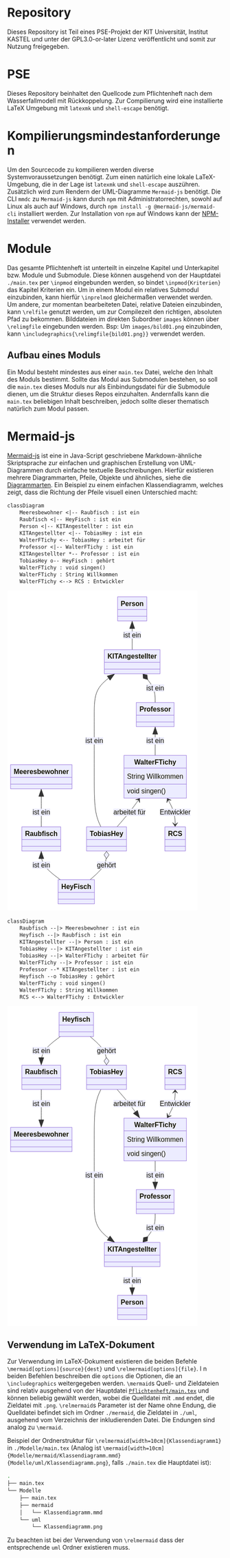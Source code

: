 # Repository
Dieses Repository ist Teil eines PSE-Projekt der KIT Universität, Institut KASTEL und unter der GPL3.0-or-later Lizenz veröffentlicht und somit zur Nutzung freigegeben.

# PSE
Dieses Repository beinhaltet den Quellcode zum Pflichtenheft nach dem Wasserfallmodell mit Rückkoppelung.
Zur Compilierung wird eine installierte LaTeX Umgebung mit `latexmk` und `shell-escape` benötigt.

# Kompilierungsmindestanforderungen
Um den Sourcecode zu kompilieren werden diverse Systemvoraussetzungen benötigt. Zum einen natürlich eine lokale LaTeX-Umgebung, die in der Lage ist `latexmk` und `shell-escape` auszühren.
Zusätzlich wird zum Rendern der UML-Diagramme `Mermaid-js` benötigt. Die CLI `mmdc` zu `Mermaid-js` kann durch `npm` mit Administratorrechten, sowohl auf Linux als auch auf Windows, durch `npm install -g @mermaid-js/mermaid-cli` installiert werden. 
Zur Installation von `npm` auf Windows kann der [NPM-Installer](https://nodejs.org/en/) verwendet werden.

# Module
Das gesamte Pflichtenheft ist unterteilt in einzelne Kapitel und Unterkapitel bzw. Module und Submodule. Diese können ausgehend von der Hauptdatei `./main.tex` per `\inpmod` eingebunden werden, so bindet `\inpmod{Kriterien}` das Kapitel Kriterien ein. Um in einem Modul ein relatives Submodul einzubinden, kann hierfür `\inprelmod` gleichermaßen verwendet werden.
Um andere, zur momentan bearbeiteten Datei, relative Dateien einzubinden, kann `\relfile` genutzt werden, um zur Compilezeit den richtigen, absoluten Pfad zu bekommen.
Bilddateien im direkten Subordner `images` können über `\relimgfile` eingebunden werden. Bsp: Um `images/bild01.png` einzubinden, kann `\includegraphics{\relimgfile{bild01.png}}` verwendet werden.

## Aufbau eines Moduls
Ein Modul besteht mindestes aus einer `main.tex` Datei, welche den Inhalt des Moduls bestimmt. Sollte das Modul aus Submodulen bestehen, so soll die `main.tex` dieses Moduls nur als Einbindungsdatei für die Submodule dienen, um die Struktur dieses Repos einzuhalten.
Andernfalls kann die `main.tex` beliebigen Inhalt beschreiben, jedoch sollte dieser thematisch natürlich zum Modul passen.

# Mermaid-js
[Mermaid-js](https://mermaid-js.github.io/mermaid/#/) ist eine in Java-Script geschriebene Markdown-ähnliche Skriptsprache zur einfachen und graphischen Erstellung von UML-Diagrammen durch einfache textuelle Beschreibungen.
Hierfür existieren mehrere Diagrammarten, Pfeile, Objekte und ähnliches, siehe die [Diagrammarten](https://mermaid-js.github.io/mermaid/#/?id=diagram-types).
Ein Beispiel zu einem einfachen Klassendiagramm, welches zeigt, dass die Richtung der Pfeile visuell einen Unterschied macht:
```mermaid
classDiagram
    Meeresbewohner <|-- Raubfisch : ist ein
    Raubfisch <|-- HeyFisch : ist ein
    Person <|-- KITAngestellter : ist ein
    KITAngestellter <|-- TobiasHey : ist ein
    WalterFTichy <-- TobiasHey : arbeitet für
    Professor <|-- WalterFTichy : ist ein
    KITAngestellter *-- Professor : ist ein
    TobiasHey o-- HeyFisch : gehört
    WalterFTichy : void singen()
    WalterFTichy : String Willkommen
    WalterFTichy <--> RCS : Entwickler
```
![Klasse 1](./Examples/MermaidUML/class1.png)

```mermaid
classDiagram
    Raubfisch --|> Meeresbewohner : ist ein
    Heyfisch --|> Raubfisch : ist ein
    KITAngestellter --|> Person : ist ein
    TobiasHey --|> KITAngestellter : ist ein
    TobiasHey --|> WalterFTichy : arbeitet für
    WalterFTichy --|> Professor : ist ein
    Professor --* KITAngestellter : ist ein
    Heyfisch --o TobiasHey : gehört
    WalterFTichy : void singen()
    WalterFTichy : String Willkommen
    RCS <--> WalterFTichy : Entwickler
```
![Klasse 2](./Examples/MermaidUML/class2.png)

## Verwendung im LaTeX-Dokument
Zur Verwendung im LaTeX-Dokument existieren die beiden Befehle `\mermaid[options]{source}{dest}` und `\relmermaid[options]{file}`. I
n beiden Befehlen beschreiben die `options` die Optionen, die an `\includegraphics` weitergegeben werden. 
`\mermaid`s Quell- und Zieldateien sind relativ ausgehend von der Hauptdatei [`Pflichtenheft/main.tex`](./Pflichtenheft/main.tex) und können beliebig gewählt werden, wobei die Quelldatei mit `.mmd` endet, die Zieldatei mit `.png`.
`\relmermaid`s Parameter ist der Name ohne Endung, die Quelldatei befindet sich im Ordner `./mermaid`, die Zieldatei in `./uml`, ausgehend vom Verzeichnis der inkludierenden Datei. Die Endungen sind analog zu `\mermaid`.

Beispiel der Ordnerstruktur für `\relmermaid[width=10cm]{Klassendiagramm1}` in `./Modelle/main.tex` (Analog ist `\mermaid[width=10cm]{Modelle/mermaid/Klassendiagramm.mmd}{Modelle/uml/Klassendiagramm.png}`, falls `./main.tex` die Hauptdatei ist):
```bash
.
├── main.tex
└── Modelle
    ├── main.tex
    ├── mermaid
    │   └── Klassendiagramm.mmd
    └── uml
        └── Klassendiagramm.png
```

Zu beachten ist bei der Verwendung von `\relmermaid` dass der entsprechende `uml` Ordner existieren muss.